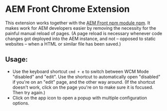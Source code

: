 # AEM Front Chrome Extension

This extension works together with the [AEM Front npm module npm](https://www.npmjs.com/package/aem-front). It makes work for AEM developers easier by removing the necessity for the painful manual reload of pages. (A page reload is necessary whenever code changes got deployed into the AEM instance, and not – opposed to static websites – when a HTML or similar file has been saved.)

## Usage:
- Use the keyboard shortcut `cmd + e` to switch between WCM Mode "disabled" and "edit". Use the shortcut to automatically open "disabled" if you're on an "edit" page, and the other way around. (If the shortcut doesn't work, click on the page you're on to make sure it is focused. Then try again.)
- Click on the app icon to open a popup with multiple configuration options.
